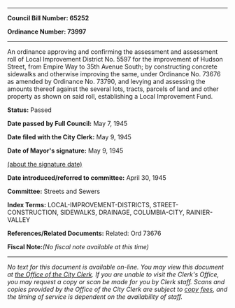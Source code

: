 

********

**Council Bill Number: 65252**
   
**Ordinance Number: 73997**
********

 An ordinance approving and confirming the assessment and assessment roll of Local Improvement District No. 5597 for the improvement of Hudson Street, from Empire Way to 35th Avenue South; by constructing concrete sidewalks and otherwise improving the same, under Ordinance No. 73676 as amended by Ordinance No. 73790, and levying and assessing the amounts thereof against the several lots, tracts, parcels of land and other property as shown on said roll, establishing a Local Improvement Fund.

**Status:** Passed
   
**Date passed by Full Council:** May 7, 1945
   
**Date filed with the City Clerk:** May 9, 1945
   
**Date of Mayor's signature:** May 9, 1945
   
[(about the signature date)](/~public/approvaldate.htm)
   
   
   
**Date introduced/referred to committee:** April 30, 1945
   
**Committee:** Streets and Sewers
   
   
**Index Terms:** LOCAL-IMPROVEMENT-DISTRICTS, STREET-CONSTRUCTION, SIDEWALKS, DRAINAGE, COLUMBIA-CITY, RAINIER-VALLEY

**References/Related Documents:** Related: Ord 73676

**Fiscal Note:**_(No fiscal note available at this time)_
********

_No text for this document is available on-line. You may view this document at [the Office of the City Clerk](http://www.seattle.gov/leg/clerk/contactUs.htm). If you are unable to visit the Clerk's Office, you may request a copy or scan be made for you by Clerk staff. Scans and copies provided by the Office of the City Clerk are subject to [copy fees](http://clerk.seattle.gov/~public/clerkfees.htm), and the timing of service is dependent on the availability of staff._

